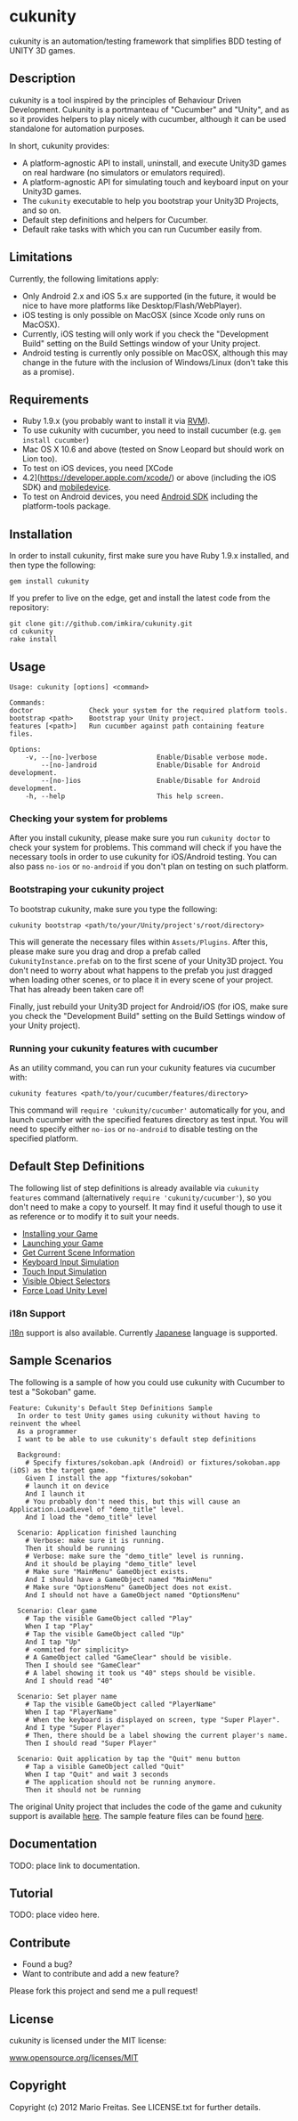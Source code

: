 cukunity
========

cukunity is an automation/testing framework that simplifies BDD testing of
UNITY 3D games.

## Description

cukunity is a tool inspired by the principles of Behaviour Driven Development.
Cukunity is a portmanteau of "Cucumber" and "Unity", and as so it provides
helpers to play nicely with cucumber, although it can be used standalone for
automation purposes.

In short, cukunity provides:

* A platform-agnostic API to install, uninstall, and execute Unity3D games on real hardware (no simulators or emulators required).
* A platform-agnostic API for simulating touch and keyboard input on your Unity3D games.
* The `cukunity` executable to help you bootstrap your Unity3D Projects, and so on.
* Default step definitions and helpers for Cucumber.
* Default rake tasks with which you can run Cucumber easily from.

## Limitations

Currently, the following limitations apply:

* Only Android 2.x and iOS 5.x are supported (in the future, it would be nice to have more platforms like Desktop/Flash/WebPlayer).
* iOS testing is only possible on MacOSX (since Xcode only runs on MacOSX).
* Currently, iOS testing will only work if you check the "Development Build" setting on the Build Settings window of your Unity project.
* Android testing is currently only possible on MacOSX, although this may change in the future with the inclusion of Windows/Linux (don't take this as a promise).

## Requirements

* Ruby 1.9.x (you probably want to install it via [RVM](http://beginrescueend.com)).
* To use cukunity with cucumber, you need to install cucumber (e.g. `gem install cucumber`)
* Mac OS X 10.6 and above (tested on Snow Leopard but should work on Lion too).
* To test on iOS devices, you need [XCode
* 4.2](https://developer.apple.com/xcode/) or above (including the iOS SDK) and [mobiledevice](https://github.com/imkira/mobiledevice).
* To test on Android devices, you need [Android SDK](http://developer.android.com/sdk/) including the platform-tools package.

## Installation

In order to install cukunity, first make sure you have Ruby 1.9.x installed, and then type the following:

```
gem install cukunity
```

If you prefer to live on the edge, get and install the latest code from the repository:

```
git clone git://github.com/imkira/cukunity.git
cd cukunity
rake install
```

## Usage

```
Usage: cukunity [options] <command>

Commands:
doctor              Check your system for the required platform tools.
bootstrap <path>    Bootstrap your Unity project.
features [<path>]   Run cucumber against path containing feature files.

Options:
    -v, --[no-]verbose               Enable/Disable verbose mode.
        --[no-]android               Enable/Disable for Android development.
        --[no-]ios                   Enable/Disable for Android development.
    -h, --help                       This help screen.
```

### Checking your system for problems

After you install cukunity, please make sure you run `cukunity doctor`
to check your system for problems.
This command will check if you have the necessary tools in order to use
cukunity for iOS/Android testing. You can also pass `no-ios` or `no-android`
if you don't plan on testing on such platform.

### Bootstraping your cukunity project

To bootstrap cukunity, make sure you type the following:

```
cukunity bootstrap <path/to/your/Unity/project's/root/directory>
```

This will generate the necessary files within `Assets/Plugins`.
After this, please make sure you drag and drop a prefab called `CukunityInstance.prefab`
on to the first scene of your Unity3D project. You don't need to worry about
what happens to the prefab you just dragged when loading other scenes, or to
place it in every scene of your project. That has already been taken care of!

Finally, just rebuild your Unity3D project for Android/iOS (for iOS, make sure
you check the "Development Build" setting on the Build Settings window of your
Unity project).

### Running your cukunity features with cucumber

As an utility command, you can run your cukunity features via cucumber with:

```
cukunity features <path/to/your/cucumber/features/directory>
```

This command will `require 'cukunity/cucumber'` automatically for you,
and launch cucumber with the specified features directory as test input.
You will need to specify either `no-ios` or `no-android` to disable
testing on the specified platform.

## Default Step Definitions

The following list of step definitions is already available via `cukunity features`
command (alternatively `require 'cukunity/cucumber'`), so you don't need to
make a copy to yourself. It may find it useful though to use it as reference or
to modify it to suit your needs.

* [Installing your Game](http://github.com/imkira/cukunity/blob/master/lib/cukunity/cucumber/step_definitions/install_steps.rb)
* [Launching your Game](http://github.com/imkira/cukunity/blob/master/lib/cukunity/cucumber/step_definitions/install_steps.rb)
* [Get Current Scene Information](http://github.com/imkira/cukunity/blob/master/lib/cukunity/cucumber/step_definitions/get_scene_command_steps.rb)
* [Keyboard Input Simulation](http://github.com/imkira/cukunity/blob/master/lib/cukunity/cucumber/step_definitions/keyboard_input_steps.rb)
* [Touch Input Simulation](http://github.com/imkira/cukunity/blob/master/lib/cukunity/cucumber/step_definitions/touch_input_steps.rb)
* [Visible Object Selectors](http://github.com/imkira/cukunity/blob/master/lib/cukunity/cucumber/step_definitions/select_visible_steps.rb)
* [Force Load Unity Level](http://github.com/imkira/cukunity/blob/master/lib/cukunity/cucumber/step_definitions/load_level_command_steps.rb)

### i18n Support

[i18n](http://github.com/imkira/cukunity/blob/master/lib/cukunity/cucumber/step_definitions/i18n) support is also available.
Currently [Japanese](http://github.com/imkira/cukunity/blob/master/lib/cukunity/cucumber/step_definitions/i18n/ja) language is supported.

## Sample Scenarios

The following is a sample of how you could use cukunity with Cucumber to
test a "Sokoban" game.

```
Feature: Cukunity's Default Step Definitions Sample
  In order to test Unity games using cukunity without having to reinvent the wheel
  As a programmer
  I want to be able to use cukunity's default step definitions

  Background:
    # Specify fixtures/sokoban.apk (Android) or fixtures/sokoban.app (iOS) as the target game. 
    Given I install the app "fixtures/sokoban"
    # launch it on device
    And I launch it
    # You probably don't need this, but this will cause an Application.LoadLevel of "demo_title" level.
    And I load the "demo_title" level

  Scenario: Application finished launching
    # Verbose: make sure it is running.
    Then it should be running
    # Verbose: make sure the "demo_title" level is running.
    And it should be playing "demo_title" level
    # Make sure "MainMenu" GameObject exists.
    And I should have a GameObject named "MainMenu"
    # Make sure "OptionsMenu" GameObject does not exist.
    And I should not have a GameObject named "OptionsMenu"

  Scenario: Clear game
    # Tap the visible GameObject called "Play"
    When I tap "Play"
    # Tap the visible GameObject called "Up"
    And I tap "Up"
    # <ommited for simplicity>
    # A GameObject called "GameClear" should be visible.
    Then I should see "GameClear"
    # A label showing it took us "40" steps should be visible.
    And I should read "40"

  Scenario: Set player name 
    # Tap the visible GameObject called "PlayerName"
    When I tap "PlayerName"
    # When the keyboard is displayed on screen, type "Super Player".
    And I type "Super Player"
    # Then, there should be a label showing the current player's name.
    Then I should read "Super Player"

  Scenario: Quit application by tap the "Quit" menu button
    # Tap a visible GameObject called "Quit"
    When I tap "Quit" and wait 3 seconds
    # The application should not be running anymore.
    Then it should not be running
```

The original Unity project that includes the code of the game and cukunity support
is available [here](http://github.com/imkira/cukunity/blob/master/Unity).
The sample feature files can be found [here](http://github.com/imkira/cukunity/blob/master/features).

## Documentation

TODO: place link to documentation.

## Tutorial

TODO: place video here.

## Contribute

* Found a bug?
* Want to contribute and add a new feature?

Please fork this project and send me a pull request!

## License

cukunity is licensed under the MIT license:

www.opensource.org/licenses/MIT

## Copyright

Copyright (c) 2012 Mario Freitas. See LICENSE.txt for further details.
